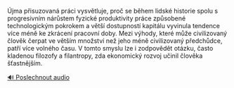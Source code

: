 
Újma přisuzovaná práci vysvětluje, proč se během lidské historie spolu s progresivním nárůstem fyzické produktivity práce způsobené technologickým pokrokem a větší dostupností kapitálu vyvinula tendence více méně ke zkrácení pracovní doby. Mezi výhody, které může civilizovaný člověk čerpat ve větším množství než jeho méně civilizovaný předchůdce, patří více volného času. V tomto smyslu lze i zodpovědět otázku, často kladenou filozofy a filantropy, zda ekonomický rozvoj učinil člověka šťastnějším.

[🔊 Poslechnout audio](/data/7-paragraphs/audio/chapter_32/para_006-jma-pisuzovan-prci-vysvtluje-pro-se-bhem-l.mp3)
